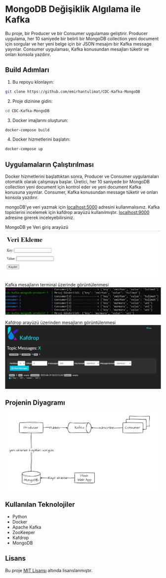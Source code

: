 # MongoDB Değişiklik Algılama ile Kafka

Bu proje, bir Producer ve bir Consumer uygulaması geliştirir. Producer uygulama, her 10 saniyede bir belirli bir MongoDB collection yeni document için sorgular ve her yeni belge için bir JSON mesajını bir Kafka message yayınlar. Consumer uygulaması, Kafka konusundan mesajları tüketir ve onları konsola yazdırır.

## Build Adımları

1. Bu repoyu klonlayın:
```sh
git clone https://github.com/emirhantulimat/CDC-Kafka-MongoDB
```

2. Proje dizinine gidin: 
```sh
cd CDC-Kafka-MongoDB
```

3. Docker imajlarını oluşturun: 
```sh
docker-compose build
```

4. Docker hizmetlerini başlatın:
```sh
docker-compose up
```


## Uygulamaların Çalıştırılması

Docker hizmetlerini başlattıktan sonra, Producer ve Consumer uygulamaları otomatik olarak çalışmaya başlar. Üretici, her 10 saniyede bir MongoDB collection yeni document için kontrol eder ve yeni document Kafka konusuna yayınlar. Consumer, Kafka konusundan message tüketir ve onları konsola yazdırır.

mongoDB'ye veri yazmak için [localhost:5000](http://localhost:5000) adresini kullanmalısınız.
Kafka topiclerini incelemek için kafdrop arayüzü kullanılmıştır.  [localhost:9000](http://localhost:9000) adresine girerek inceleyebilirsiniz.

MongoDB ye Veri giriş arayüzü
<img src="./images/img1.jpg" alt="img1">

Kafka mesajların terminal üzerinde görüntülenmesi
<img src="./images/img2.jpg" alt="img2">

Kafdrop arayüzü üzerinden mesajların görüntülenmesi
<img src="./images/img3.jpg" alt="img3">

## Projenin Diyagramı
<img src="./images/img4.jpg" alt="img4">

## Kullanılan Teknolojiler

-   Python
-   Docker
-   Apache Kafka
-   ZooKeeper
-   Kafdrop
-   MongoDB


## Lisans

Bu proje [MIT Lisansı](LICENSE) altında lisanslanmıştır.
